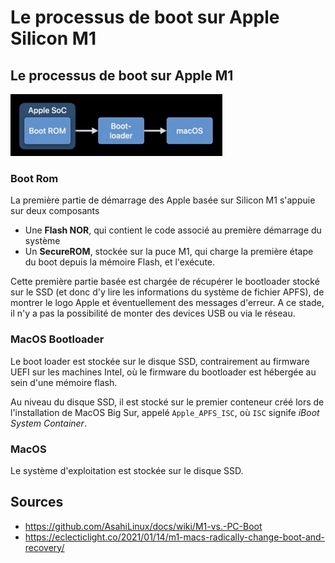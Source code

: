 # Le processus de boot sur Apple Silicon M1

## Le processus de boot sur Apple M1

<img src="../images/Mac Silicon - Boot overview.png" alt="Mac Silicon - Boot overview" style="zoom: 50%;" />

### Boot Rom

La première partie de démarrage des Apple basée sur Silicon M1 s'appuie sur deux composants

- Une **Flash NOR**, qui contient le code associé au première démarrage du système
- Un **SecureROM**, stockée sur la puce M1, qui charge la première étape du boot depuis la mémoire Flash, et l'exécute.

Cette première partie basée est chargée de récupérer le bootloader stocké sur le SSD (et donc d'y lire les informations du système de fichier APFS), de montrer le logo Apple et éventuellement des messages d'erreur. A ce stade, il n'y a pas la possibilité de monter des devices USB ou via le réseau.

### MacOS Bootloader

Le boot loader est stockée sur le disque SSD, contrairement au firmware UEFI sur les machines Intel, où le firmware du bootloader est hébergée au sein d'une mémoire flash.

Au niveau du disque SSD, il est stocké sur le premier conteneur créé lors de l'installation de MacOS Big Sur, appelé `Apple_APFS_ISC`, où `ISC` signife *iBoot System Container*.

### MacOS

Le système d'exploitation est stockée sur le disque SSD.

## Sources

- https://github.com/AsahiLinux/docs/wiki/M1-vs.-PC-Boot
- https://eclecticlight.co/2021/01/14/m1-macs-radically-change-boot-and-recovery/